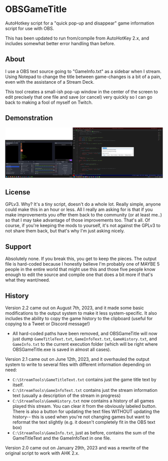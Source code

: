 # OBSGameTitle
AutoHotkey script for a "quick pop-up and disappear" game information script for use with OBS.

This has been updated to run from/compile from AutoHotKey 2.x, and includes
somewhat better error handling than before.

## About

I use a OBS text source going to "GameInfo.txt" as a sidebar when I stream. Using Notepad to change the title between game-changes is a bit of a pain, even with the assistance of a Stream Deck.

This tool creates a small-ish pop-up window in the center of the screen to edit precisely that one file and save (or cancel) very quickly so I can go back to making a fool of myself on Twitch.

## Demonstration
![Screenshot](https://github.com/Firehawke/OBSGameTitle/raw/master/Demo.png)

## License

GPLv3. Why? It's a tiny script, doesn't do a whole lot. Really simple, anyone could make this in an hour or less. All I really am asking for is that if you make improvements you offer them back to the community (or at least me..) so that I may take advantage of those improvements too. That's all. Of course, if you're keeping the mods to yourself, it's not against the GPLv3 to not share them back, but that's why I'm just asking nicely.

## Support

Absolutely none. If you break this, you get to keep the pieces. The output file is hard-coded because I honestly believe I'm probably one of MAYBE 5 people in the entire world that might use this and those five people know enough to edit the source and compile one that does a bit more if that's what they want/need.

## History

Version 2.2 came out on August 7th, 2023, and it made some basic modifications to the output system to make it less system-specific. It also includes the ability to copy the game history to the clipboard (useful for copying to a Tweet or Discord message!)

* All hard-coded paths have been removed, and OBSGameTitle will now just dump ``GameTitleText.txt``, ``GameInfoText.txt``, ``GameHistory.txt``, and ``GameInfo.txt`` to the current execution folder (which will be right where OBSGameTitle.exe is saved in almost all cases).

Version 2.1 came out on June 12th, 2023, and it overhauled the output system to write to several files with different information depending on need:

* ``C:\StreamTools\GameTitleText.txt`` contains just the game title text by itself.
* ``C:\StreamTools\GameInfoText.txt`` contains just the stream information text (usually a description of the stream in progress)
* ``C:\StreamTools\GameHistory.txt`` now contains a history of all games played this stream. You can clear it from the obviously labeled button. There is also a button for updating the text files WITHOUT updating the history-- this is used when you're not changing games but want to reformat the text slightly (e.g. it doesn't completely fit in the OBS text box)
* ``C:\StreamTools\GameInfo.txt``, just as before, contains the sum of the GameTitleText and the GameInfoText in one file.

Version 2.0 came out on January 29th, 2023 and was a rewrite of the original script to work with AHK 2.x.
